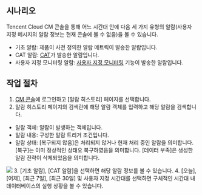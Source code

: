 ## 시나리오
Tencent Cloud CM 콘솔을 통해 어느 시간대 안에 다음 세 가지 유형의 알람(사용자 지정 메시지의 알람 정보는 현재 콘솔에 볼 수 없음)을 볼 수 있습니다.
- 기초 알람: 제품이 사전 정의한 알람 메트릭이 발송한 알람입니다.
- CAT 알람: [CAT](https://cloud.tencent.com/document/product/280)가 발송한 알람입니다.
- 사용자 지정 모니터링 알람: [사용자 지정 모니터링](https://cloud.tencent.com/document/product/397) 기능이 발송한 알람입니다.

## 작업 절차
1. [CM 콘솔](https://console.cloud.tencent.com/monitor/overview)에 로그인하고 [알람 히스토리] 페이지를 선택합니다.
2. 알람 히스토리 페이지의 검색란에 해당 알람 객체를 입력하고 해당 알람을 검색합니다.
 - 알람 객체: 알람이 발생하는 객체입니다.
 - 알람 내용: 구성한 알람 트리거 조건입니다.
 - 알람 상태: [복구되지 않음]은 처리되지 않거나 현재 처리 중인 알람을 의미합니다. [복구]는 이미 정상적인 상태오 복구하였음을 의미합니다. [데이터 부족]은 생성한 알람 전략이 삭제되었음을 의미합니다.
 
![](https://main.qcloudimg.com/raw/21448605fdd8489297c48f14099b2c9a.png)
3. [기초 알람], [CAT 알람]을 선택하면 해당 알람 정보를 볼 수 있습니다.
4. [오늘], [어제], [최근 7일], [최근 30일] 및 사용자 지정 시간대를 선택하면 구체적인 시간대 내 데이터베이스의 실행 상황을 볼 수 있습니다.


